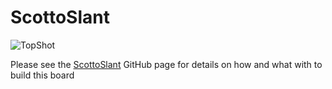 # ScottoSlant

![TopShot](https://user-images.githubusercontent.com/8194147/192114474-df9b38e6-ece1-4d7f-81fb-bbc910054847.jpg)

Please see the [ScottoSlant](https://github.com/joe-scotto/scottokeebs/tree/main/ScottoSlant) GitHub page for details on how and what with to build this board